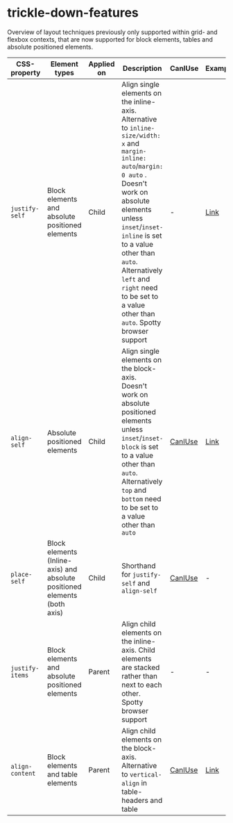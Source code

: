 # trickle-down-features

Overview of layout techniques previously only supported within grid- and flexbox contexts, that are now supported for block elements, tables and absolute positioned elements.

| CSS-property | Element types | Applied on | Description | CanIUse | Example
| --- | --- | --- | --- | --- | --- |
| `justify-self` | Block elements and absolute positioned elements | Child | Align single elements on the inline-axis. Alternative to `inline-size/width: x` and `margin-inline: auto`\/`margin: 0 auto` . Doesn't work on absolute elements unless `inset`/`inset-inline` is set to a value other than `auto`. Alternatively `left` and `right` need to be set to a value other than `auto`. Spotty browser support | - | [Link](https://maurer2.github.io/trickle-down-features/#/justify-self) |
| `align-self` | Absolute positioned elements | Child | Align single elements on the block-axis. Doesn't work on absolute positioned elements unless `inset`/`inset-block` is set to a value other than `auto`. Alternatively `top` and `bottom` need to be set to a value other than `auto` | [CanIUse](https://caniuse.com/mdn-css_properties_align-self_position_absolute_context) | [Link](https://maurer2.github.io/trickle-down-features/#/justify-self) |
| `place-self` | Block elements (Inline-axis) and absolute positioned elements (both axis) | Child | Shorthand for `justify-self` and `align-self` | [CanIUse](https://caniuse.com/mdn-css_properties_place-self_position_absolute_context) | - |
| `justify-items` | Block elements and absolute positioned elements | Parent | Align child elements on the inline-axis. Child elements are stacked rather than next to each other. Spotty browser support | - | - |
| `align-content` | Block elements and table elements | Parent | Align child elements on the block-axis. Alternative to `vertical-align` in table-headers and table | [CanIUse](https://caniuse.com/mdn-css_properties_align-content_block_context)| [Link](https://maurer2.github.io/trickle-down-features/#/align-content)|
